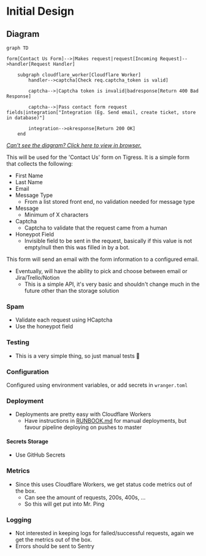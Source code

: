 # Initial Design

## Diagram

```mermaid
graph TD

form[Contact Us Form]-->|Makes request|request[Incoming Request]-->handler[Request Handler]

    subgraph cloudflare_worker[Cloudflare Worker]
        handler-->captcha[Check req.captcha_token is valid]

        captcha-->|Captcha token is invalid|badresponse[Return 400 Bad Response]

        captcha-->|Pass contact form request fields|integration["Integration (Eg. Send email, create ticket, store in database)"]

        integration-->okresponse[Return 200 OK]
    end
```

*[Can't see the diagram? Click here to view in browser.](https://mermaid-js.github.io/mermaid-live-editor/)*

This will be used for the 'Contact Us' form on Tigress. It is a simple form that collects the following:
- First Name
- Last Name
- Email
- Message Type
    - From a list stored front end, no validation needed for message type
- Message
    - Minimum of X characters
- Captcha
    - Captcha to validate that the request came from a human
- Honeypot Field
    - Invisible field to be sent in the request, basically if this value is not empty/null then this was filled in by a bot.

This form will send an email with the form information to a configured email.
- Eventually, will have the ability to pick and choose between email or Jira/Trello/Notion
    - This is a simple API, it's very basic and shouldn't change much in the future other than the storage solution

### Spam
- Validate each request using HCaptcha
- Use the honeypot field

### Testing
- This is a very simple thing, so just manual tests :eyes:

### Configuration

Configured using environment variables, or add secrets in `wranger.toml`

### Deployment
- Deployments are pretty easy with Cloudflare Workers
    - Have instructions in [RUNBOOK.md](../runbook/RUNBOOK.md) for manual deployments, but favour pipeline deploying on pushes to master

#### Secrets Storage
- Use GitHub Secrets

### Metrics
- Since this uses Cloudflare Workers, we get status code metrics out of the box.
    - Can see the amount of requests, 200s, 400s, ...
    - So this will get put into Mr. Ping

### Logging
- Not interested in keeping logs for failed/successful requests, again we get the metrics out of the box.
- Errors should be sent to Sentry
